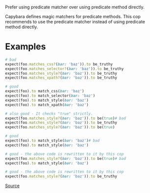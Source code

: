 
Prefer using predicate matcher over using predicate method directly.

Capybara defines magic matchers for predicate methods.
This cop recommends to use the predicate matcher instead of using
predicate method directly.

# Examples

```ruby
# bad
expect(foo.matches_css?(bar: 'baz')).to be_truthy
expect(foo.matches_selector?(bar: 'baz')).to be_truthy
expect(foo.matches_style?(bar: 'baz')).to be_truthy
expect(foo.matches_xpath?(bar: 'baz')).to be_truthy

# good
expect(foo).to match_css(bar: 'baz')
expect(foo).to match_selector(bar: 'baz')
expect(foo).to match_style(bar: 'baz')
expect(foo).to match_xpath(bar: 'baz')

# also good - It checks "true" strictly.
expect(foo.matches_style?(bar: 'baz')).to be(true)# bad
expect(foo.matches_style?(bar: 'baz')).to be_truthy
expect(foo.matches_style?(bar: 'baz')).to be(true)

# good
expect(foo).to match_style(bar: 'baz')# bad
expect(foo).to match_style(bar: 'baz')

# good - the above code is rewritten to it by this cop
expect(foo.matches_style?(bar: 'baz')).to be(true)# bad
expect(foo).to match_style(bar: 'baz')

# good - the above code is rewritten to it by this cop
expect(foo.matches_style?(bar: 'baz')).to be_truthy
```

[Source](http://www.rubydoc.info/gems/rubocop/RuboCop/Cop/Capybara/RSpec/PredicateMatcher)